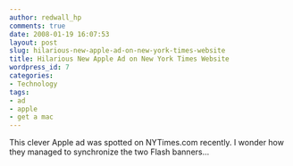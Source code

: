 ```yaml
---
author: redwall_hp
comments: true
date: 2008-01-19 16:07:53
layout: post
slug: hilarious-new-apple-ad-on-new-york-times-website
title: Hilarious New Apple Ad on New York Times Website
wordpress_id: 7
categories:
- Technology
tags:
- ad
- apple
- get a mac
---
```


This clever Apple ad was spotted on NYTimes.com recently. I wonder how they managed to synchronize the two Flash banners...


